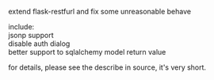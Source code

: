 extend flask-restfurl and fix some unreasonable behave

include:  
	jsonp support  
	disable auth dialog  
	better support to sqlalchemy model return value  

for details, please see the describe in source, it's very short.